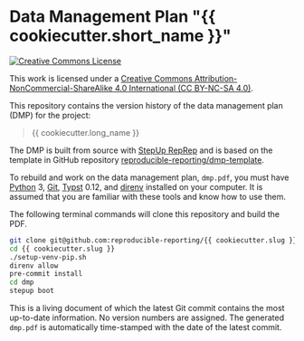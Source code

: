 # Data Management Plan "{{ cookiecutter.short_name }}"

[![Creative Commons License](https://i.creativecommons.org/l/by-nc-sa/4.0/88x31.png)](http://creativecommons.org/licenses/by-nc-sa/4.0/)

This work is licensed under a [Creative Commons Attribution-NonCommercial-ShareAlike 4.0 International (CC BY-NC-SA 4.0)](http://creativecommons.org/licenses/by-nc-sa/4.0/).

This repository contains the version history of the data management plan (DMP) for the project:

> {{ cookiecutter.long_name }}

The DMP is built from source with
[StepUp RepRep](https://reproducible-reporting.github.io/stepup-reprep/)
and is based on the template in GitHub repository
[reproducible-reporting/dmp-template](https://github.com/reproducible-reporting/dmp-template).

To rebuild and work on the data management plan, `dmp.pdf`, you must have
[Python](https://www.python.org/) 3,
[Git](https://git-scm.com/),
[Typst](https://github.com/typst/typst) 0.12,
and [direnv](https://direnv.net/)
installed on your computer.
It is assumed that you are familiar with these tools and know how to use them.

The following terminal commands will clone this repository and build the PDF.

```bash
git clone git@github.com:reproducible-reporting/{{ cookiecutter.slug }}.git
cd {{ cookiecutter.slug }}
./setup-venv-pip.sh
direnv allow
pre-commit install
cd dmp
stepup boot
```

This is a living document of which the latest Git commit contains the most up-to-date information.
No version numbers are assigned.
The generated `dmp.pdf` is automatically time-stamped with the date of the latest commit.
